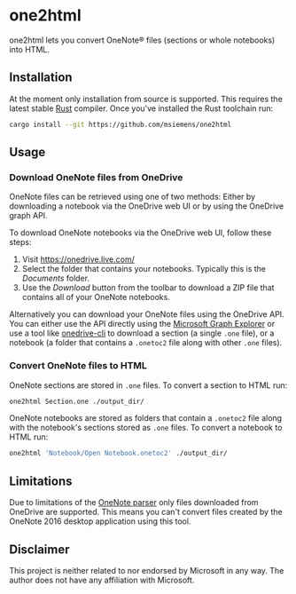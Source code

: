 # one2html

one2html lets you convert OneNote® files (sections or whole notebooks)
into HTML.

## Installation

At the moment only installation from source is supported. This
requires the latest stable [Rust](https://www.rust-lang.org/) compiler.
Once you've installed the Rust toolchain run: 

```sh
cargo install --git https://github.com/msiemens/one2html
```

## Usage

### Download OneNote files from OneDrive

OneNote files can be retrieved using one of two methods: Either by
downloading a notebook via the OneDrive web UI or by using the OneDrive
graph API.

To download OneNote notebooks via the OneDrive web UI, follow these
steps:

1. Visit https://onedrive.live.com/
2. Select the folder that contains your notebooks. Typically this is
   the _Documents_ folder.
3. Use the _Download_ button from the toolbar to download a ZIP file
   that contains all of your OneNote notebooks.

Alternatively you can download your OneNote files using the OneDrive API.
You can either use the API directly using the [Microsoft Graph Explorer](https://developer.microsoft.com/en-us/graph/graph-explorer)
or use a tool like [onedrive-cli](https://github.com/lionello/onedrive-cli)
to download a section (a single `.one` file), or a notebook (a folder that
contains a `.onetoc2` file along with other `.one` files).

### Convert OneNote files to HTML

OneNote sections are stored in `.one` files. To convert a section
to HTML run:

```sh
one2html Section.one ./output_dir/
```

OneNote notebooks are stored as folders that contain a `.onetoc2`
file along with the notebook's sections stored as `.one` files.
To convert a notebook to HTML run:

```sh
one2html 'Notebook/Open Notebook.onetoc2' ./output_dir/
```

## Limitations

Due to limitations of the [OneNote parser](https://github.com/msiemens/onenote.rs)
only files downloaded from OneDrive are supported. This means you can't
convert files created by the OneNote 2016 desktop application using
this tool.

## Disclaimer

This project is neither related to nor endorsed by Microsoft in any way. The
author does not have any affiliation with Microsoft.
 